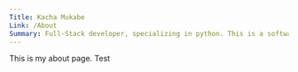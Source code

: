 ```yaml
---
Title: Kacha Mukabe
Link: /About
Summary: Full-Stack developer, specializing in python. This is a software development blog logging my learnings in python, javascript, golang, web development and tools development.
---
```


This is my about page.
Test
